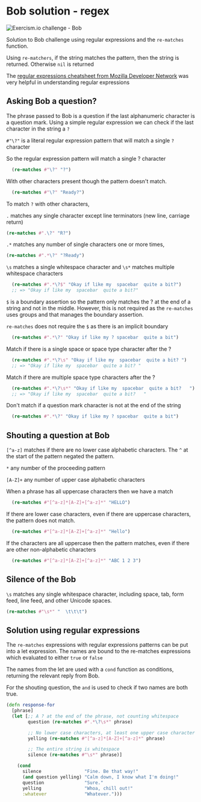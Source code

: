 # Bob solution - regex

![Exercism.io challenge - Bob](https://raw.githubusercontent.com/practicalli/graphic-design/live/banners/exercism/exercisim-exercise-bob-banner.png)

Solution to Bob challenge using regular expressions and the `re-matches` function.

Using `re-matchers`, if the string matches the pattern, then the string is returned. Otherwise `nil` is returned

The [regular expressions cheatsheet from Mozilla Developer Network](https://developer.mozilla.org/en-US/docs/Web/JavaScript/Guide/Regular_Expressions/Cheatsheet) was very helpful in understanding regular expressions


## Asking Bob a question?
The phrase passed to Bob is a question if the last alphanumeric character is a question mark. Using a simple regular expression we can check if the last character in the string a `?`

`#"\?"` is a literal regular expression pattern that will match a single `?` character

So the regular expression pattern will match a single ? character

```clojure
  (re-matches #"\?" "?")
```

With other characters present though the pattern doesn't match.

```clojure
  (re-matches #"\?" "Ready?")
```

To match `?` with other characters,

`.` matches any single character except line terminators (new line, carriage return)

```clojure
(re-matches #".\?" "R?")
```

`.*` matches any number of single characters one or more times,

```clojure
(re-matches #".*\?" "?Ready")
```

`\s` matches a single whitespace character and `\s*` matches multiple whitespace characters

```clojure
  (re-matches #".*\?$" "Okay if like my  spacebar  quite a bit?")
  ;; => "Okay if like my  spacebar  quite a bit?"
```

`$` is a boundary assertion so the pattern only matches the ? at the end of a string and not in the middle.  However, this is not required as the `re-matches` uses groups and that manages the boundary assertion.

`re-matches` does not require the `$` as there is an implicit boundary

```clojure
  (re-matches #".*\?" "Okay if like my ? spacebar  quite a bit")
```

Match if there is a single space or space type character after the ?

```clojure
  (re-matches #".*\?\s" "Okay if like my  spacebar  quite a bit? ")
  ;; => "Okay if like my  spacebar  quite a bit? "
```

Match if there are multiple space type characters after the ?

```clojure
  (re-matches #".*\?\s*" "Okay if like my  spacebar  quite a bit?   ")
  ;; => "Okay if like my  spacebar  quite a bit?   "
```

Don't match if a question mark character is not at the end of the string

```clojure
  (re-matches #".*\?" "Okay if like my ? spacebar  quite a bit")
```


## Shouting a question at Bob
`[^a-z]` matches if there are no lower case alphabetic characters.  The `^` at the start of the pattern negated the pattern.

`*` any number of the proceeding pattern

`[A-Z]+` any number of upper case alphabetic characters

When a phrase has all uppercase characters then we have a match

```clojure
  (re-matches #"[^a-z]*[A-Z]+[^a-z]*" "HELLO")
```

If there are lower case characters, even if there are uppercase characters, the pattern does not match.

```clojure
  (re-matches #"[^a-z]*[A-Z]+[^a-z]*" "Hello")
```

If the characters are all uppercase then the pattern matches, even if there are other non-alphabetic characters

```clojure
  (re-matches #"[^a-z]*[A-Z]+[^a-z]*" "ABC 1 2 3")
```


## Silence of the Bob

`\s` matches any single whitespace character, including space, tab, form feed, line feed, and other Unicode spaces.

```clojure
(re-matches #"\s*" "  \t\t\t")
```


## Solution using regular expressions
The `re-matches` expressions with regular expressions patterns can be put into a let expression.  The names are bound to the re-matches expressions which evaluated to either `true` or `false`

The names from the let are used with a `cond` function as conditions, returning the relevant reply from Bob.

For the shouting question, the `and` is used to check if two names are both true.

```clojure
(defn response-for
  [phrase]
  (let [;; A ? at the end of the phrase, not counting whitespace
        question (re-matches #".*\?\s*" phrase)

        ;; No lower case characters, at least one upper case character
        yelling (re-matches #"[^a-z]*[A-Z]+[^a-z]*" phrase)

        ;; The entire string is whitespace
        silence (re-matches #"\s*" phrase)]

    (cond
      silence                "Fine. Be that way!"
      (and question yelling) "Calm down, I know what I'm doing!"
      question               "Sure."
      yelling                "Whoa, chill out!"
      :whatever              "Whatever.")))
```
